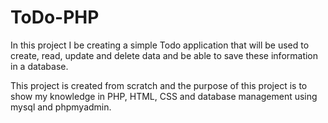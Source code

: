 # ToDo-PHP

In this project I be creating a simple Todo application that will be used to create, read, update and delete data and be able to save these information in a database.

This project is created from scratch and the purpose of this project is to show my knowledge in PHP, HTML, CSS and database management using mysql and phpmyadmin.
